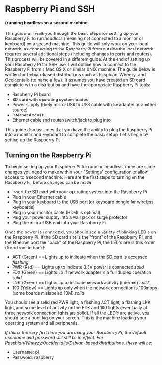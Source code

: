 # Raspberry Pi and SSH #
#### (running headless on a second machine) ####

This guide will walk you through the basic steps for setting up your Raspberry Pi to run *headless* (meaning not connected to a monitor or keyboard) on a second machine. This guide will only work on your local network, as connecting to the Raspberry Pi from outside the local network requires several additional steps (including changes to ports and routers). This process will be covered in a different guide. At the end of setting up your Raspberry Pi for SSH use, I will outline how to connect to the Raspberry Pi from a Mac OS X or similar UNIX machine. The guide below is written for Debian-based distributions such as Raspbian, Wheezy, and Occidentalis (to name a few). It assumes you have created an SD card complete with a distribution and have the appropriate Raspberry Pi tools:

* Raspberry Pi board
* SD card with operating system loaded
* Power supply (likely micro-USB to USB cable with 5v adapter or another source)
* Internet Access
* Ethernet cable and router/switch/jack to plug into

This guide also assumes that you have the ability to plug the Raspberry Pi into a monitor and keyboard to complete the basic setup. Let's begin by setting up the Raspberry Pi.

## Turning on the Raspberry Pi ##

To begin setting up your Raspberry Pi for running headless, there are some changes you need to make within your "Settings" configuration to allow access to a second machine. Here are the first steps to turning on the Raspberry Pi, before changes can be made:

* Insert the SD card with your operating system into the Raspberry Pi
* Plug in your Ethernet cable
* Plug in your keyboard to the USB port (or keyboard dongle for wireless keyboards)
* Plug in your monitor cable (HDMI is optimal)
* Plug your power supply into a wall jack or surge protector 
* Plug the micro-USB end into your Raspberry Pi

Once the power is connected, you should see a variety of blinking LED's on the Raspberry Pi. If the SD card slot is the "front" of the Raspberry Pi, and the Ethernet port the "back" of the Raspberry Pi, the LED's are in this order (from front to back):

* ACT (Green) == Lights up to indicate when the SD card is accessed *flashing*
* PWR (Red) == Lights up to indicate 3.3V power is connected *solid*
* FDX (Green) == Lights up if network adapter is a full duplex operation *solid*
* LNK (Green) == Lights up to indicate network activity (internet) *solid*
* 100 (Yellow) == Lights up only when the network connection is 100mbps (some boards mislabeled 10M) *solid*

You should see a solid red PWR light, a flashing ACT light, a flashing LNK light, and some level of activity on the FDX and 100 lights (eventually all three network connection lights are solid). If all the LED's are active, you should see a boot log on your screen. This is the machine loading your operating system and all peripherals. 

*If this is the very first time you are using your Raspberry Pi, the default username and password will still be in effect. For Raspbian/Wheezy/Occidentalis/Debian-based distributions, these will be:*
* Username: pi
* Password: raspberry


